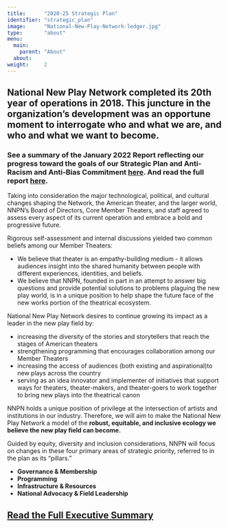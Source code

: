 ```yaml
---
title:      "2020-25 Strategic Plan"
identifier: "strategic_plan"
image:      "National-New-Play-Network-ledger.jpg"
type:       "about"
menu:
  main:
    parent: "About"
  about:
weight:     2
---
```


## National New Play Network completed its 20th year of operations in 2018. This juncture in the organization’s development was an opportune moment to interrogate who and what we are, and who and what we want to become. 

### See a summary of the January 2022 Report reflecting our progress toward the goals of our Strategic Plan and Anti-Racism and Anti-Bias Commitment [here](https://nationalnewplaynetwork013.sharepoint.com/:b:/s/ImpactAssessment/EeJFt2BcXp9AtZZEaQ9deS8BVZPDc41kDaIMNarQEwOE5A?e=rpjXym). And read the full report [here](https://nationalnewplaynetwork013.sharepoint.com/:b:/s/ImpactAssessment/EeJFt2BcXp9AtZZEaQ9deS8BVZPDc41kDaIMNarQEwOE5A?e=MgaaiC).

Taking into consideration the major technological, political, and cultural changes shaping the Network, the American theater, and the larger world, NNPN’s Board of Directors, Core Member Theaters, and staff agreed to assess every aspect of its current operation and embrace a bold and progressive future.

Rigorous self-assessment and internal discussions yielded two common beliefs among our Member Theaters: 
* We believe that theater is an empathy-building medium - it allows audiences insight into the shared humanity between people with different experiences, identities, and beliefs. 
* We believe that NNPN, founded in part in an attempt to answer big questions and provide potential solutions to problems plaguing the new play world, is in a unique position to help shape the future face of the new works portion of the theatrical ecosystem.

National New Play Network desires to continue growing its impact as a leader in the new play field by: 
* increasing the diversity of the stories and storytellers that reach the stages of American theaters
* strengthening programming that encourages collaboration among our Member Theaters 
* increasing the access of audiences (both existing and aspirational)to new plays across the country
* serving as an idea innovator and implementer of initiatives that support ways for theaters, theater-makers, and theater-goers to work together to bring new plays into the theatrical canon

NNPN holds a unique position of privilege at the intersection of artists and institutions in our industry. Therefore, we will aim to make the National New Play Network a model of the **robust, equitable, and inclusive ecology we believe the new play field can become.** 

Guided by equity, diversity and inclusion considerations, NNPN will focus on changes in these four primary areas of strategic priority, referred to in the plan as its “pillars.” 

* **Governance & Membership**
* **Programming**
* **Infrastructure & Resources**
* **National Advocacy & Field Leadership**  

## [Read the Full Executive Summary](https://nationalnewplaynetwork013.sharepoint.com/:b:/s/Board/EeYBdJ-vf4dJqgvoyKW1mDYBkdFwakRFXZUIsj2X0abPXA?e=NPKZtx)
